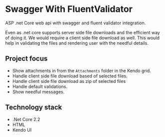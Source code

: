 # Swagger With FluentValidator

ASP .net Core web api with swagger and fluent validator integration.

Even as .net core supports server side file downloads and the efficient way of doing it.
We would require a client side file download as well. This would help in validating the files and rendering user with the needful details.

## Project focus

- Show attachments in from the `Attachments` folder in the Kendo grid.
- Handle client side file download based of selected files.
- Handle client side file download as zip of selected files
- Handle default validations.
- Show needful messages.

## Technology stack

- .Net Core 2.2
- HTML
- Kendo UI
